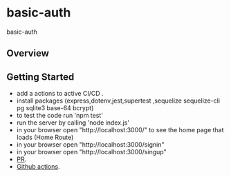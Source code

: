 # basic-auth
basic-auth
## Overview
## Getting Started


- add a actions to active CI/CD .
- install packages (express,dotenv,jest,supertest ,sequelize sequelize-cli pg sqlite3 base-64 bcrypt)
- to test the code run 'npm test' 
- run the server by calling 'node index.js'
- in your browser open "http://localhost:3000/" to see the home page that loads (Home Route)
-  in your browser open "http://localhost:3000/signin" 
-  in your browser open "http://localhost:3000/singup" 
- [PR](https://github.com/ManalKhAlbahar/basic-auth/pull/1).
- [Github actions](https://github.com/ManalKhAlbahar/basic-auth/actions).
